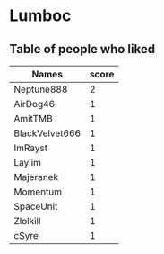 # Lumboc
## Table of people who liked
Names | score
--- | ---
Neptune888 | 2
AirDog46 | 1
AmitTMB | 1
BlackVelvet666 | 1
ImRayst | 1
Laylim | 1
Majeranek | 1
Momentum | 1
SpaceUnit | 1
Zlolkill | 1
cSyre | 1
